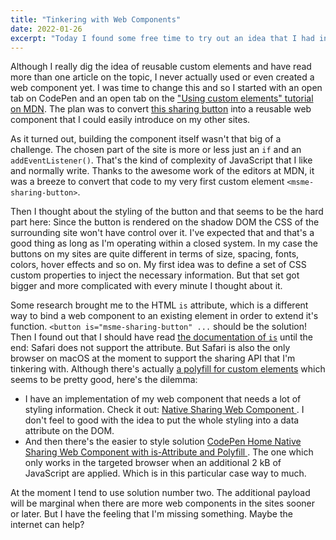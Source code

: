```yaml
---
title: "Tinkering with Web Components"
date: 2022-01-26
excerpt: "Today I found some free time to try out an idea that I had in mind for quite some time. I tried to refactor a part of this site to a web component. I've ended with mixed feelings."
---
```


Although I really dig the idea of reusable custom elements and have read more than one article on the topic, I never actually used or even created a web component yet. I was time to change this and so I started with an open tab on CodePen and an open tab on the ["Using custom elements" tutorial on MDN](https://developer.mozilla.org/en-US/docs/Web/Web_Components/Using_custom_elements). The plan was to convert [this sharing button](https://martinschneider.me/articles/creating-a-sharing-button-with-the-web-share-api/) into a reusable web component that I could easily introduce on my other sites.

As it turned out, building the component itself wasn't that big of a challenge. The chosen part of the site is more or less just an `if` and an `addEventListener()`. That's the kind of complexity of JavaScript that I like and normally write. Thanks to the awesome work of the editors at MDN, it was a breeze to convert that code to my very first custom element `<msme-sharing-button>`.

Then I thought about the styling of the button and that seems to be the hard part here: Since the button is rendered on the shadow DOM the CSS of the surrounding site won't have control over it. I've expected that and that's a good thing as long as I'm operating within a closed system. In my case the buttons on my sites are quite different in terms of size, spacing, fonts, colors, hover effects and so on. My first idea was to define a set of CSS custom properties to inject the necessary information. But that set got bigger and more complicated with every minute I thought about it.

Some research brought me to the HTML `is` attribute, which is a different way to bind a web component to an existing element in order to extend it's function. `<button is="msme-sharing-button" ...` should be the solution! Then I found out that I should have read [the documentation of `is`](https://developer.mozilla.org/en-US/docs/Web/HTML/Global_attributes/is) until the end: Safari does not support the attribute. But Safari is also the only browser on macOS at the moment to support the sharing API that I'm tinkering with. Although there's actually [a polyfill for custom elements](https://github.com/ungap/custom-elements) which seems to be pretty good, here's the dilemma:

-   I have an implementation of my web component that needs a lot of styling information. Check it out: [Native Sharing Web Component
    ](https://codepen.io/schneyra/pen/qBVWpBB). I don't feel to good with the idea to put the whole styling into a data attribute on the DOM.
-   And then there's the easier to style solution [CodePen Home
    Native Sharing Web Component with is-Attribute and Polyfill
    ](https://codepen.io/schneyra/pen/xxPxvow). The one which only works in the targeted browser when an additional 2 kB of JavaScript are applied. Which is in this particular case way to much.

At the moment I tend to use solution number two. The additional payload will be marginal when there are more web components in the sites sooner or later. But I have the feeling that I'm missing something. Maybe the internet can help?
